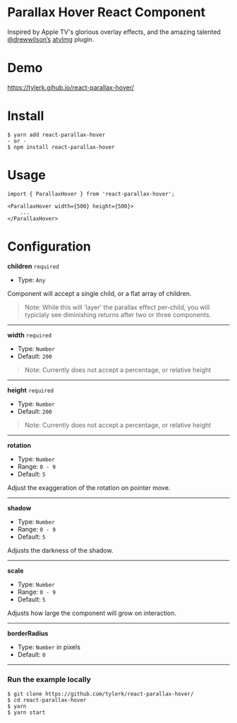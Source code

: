# Parallax Hover React Component

Inspired by Apple TV's glorious overlay effects, and the amazing talented [@drewwilson’s](http://drewwilson.com/) [atvImg](https://github.com/drewwilson/atvImg) plugin.

# Demo

https://tylerk.gihub.io/react-parallax-hover/

# Install

```
$ yarn add react-parallax-hover
- or -
$ npm install react-parallax-hover
```

# Usage

```
import { ParallaxHover } from 'react-parallax-hover';

<ParallaxHover width={500} height={500}>
    ...
</ParallaxHover>
```

# Configuration

**children** `required`

- Type: `Any`

Component will accept a single child, or a flat array of children.

> Note: While this will 'layer' the parallax effect per-child, you will typiclaly see diminishing returns after two or three components.

---

**width** `required`

- Type: `Number`
- Default: `200`

> Note: Currently does not accept a percentage, or relative height

---

**height** `required`

- Type: `Number`
- Default: `200`

> Note: Currently does not accept a percentage, or relative height

---

**rotation**

- Type: `Number`
- Range: `0 - 9`
- Default: `5`

Adjust the exaggeration of the rotation on pointer move.

---

**shadow**

- Type: `Number`
- Range: `0 - 9`
- Default: `5`

Adjusts the darkness of the shadow.

---

**scale**

- Type: `Number`
- Range: `0 - 9`
- Default: `5`

Adjusts how large the component will grow on interaction.

---

**borderRadius**

- Type: `Number` in pixels
- Default: `0`

---

### Run the example locally

```
$ git clone https://github.com/tylerk/react-parallax-hover/
$ cd react-parallax-hover
$ yarn
$ yarn start
```
